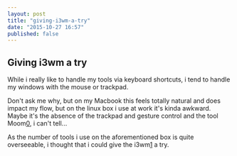 ```yaml
---
layout: post
title: "giving-i3wm-a-try"
date: "2015-10-27 16:57"
published: false
---
```

Giving i3wm a try
------------------

While i really like to handle my tools via keyboard shortcuts, i tend to handle my windows with the mouse or trackpad.

Don't ask me why, but on my Macbook this feels totally natural and does impact my flow, but on the linux box i use at work it's kinda awkward.
Maybe it's the absence of the trackpad and gesture control and the tool Moom[0], i can't tell...

As the number of tools i use on the aforementioned box is quite overseeable, i thought that i could give the i3wm[1] a try.

[0]: https://manytricks.com/moom/
[1]: http://i3wm.org/
